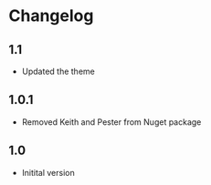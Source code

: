 # Changelog

## 1.1
* Updated the theme

## 1.0.1
* Removed Keith and Pester from Nuget package

## 1.0
* Initital version

